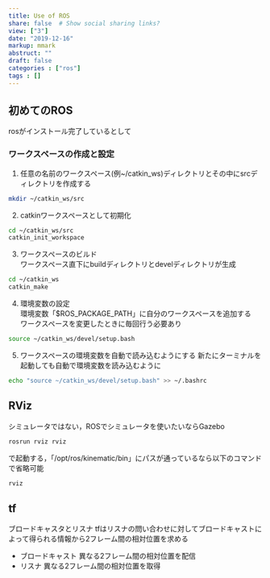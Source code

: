 ```yaml
---
title: Use of ROS
share: false  # Show social sharing links?
view: ["3"]
date: "2019-12-16"
markup: mmark
abstruct: ""
draft: false
categories : ["ros"]
tags : []
---
```

## 初めてのROS
rosがインストール完了しているとして

### ワークスペースの作成と設定
1. 任意の名前のワークスペース(例~/catkin_ws)ディレクトリとその中にsrcディレクトリを作成する
```sh
mkdir ~/catkin_ws/src
```

2. catkinワークスペースとして初期化
```sh
cd ~/catkin_ws/src
catkin_init_workspace
```

3. ワークスペースのビルド  
ワークスペース直下にbuildディレクトリとdevelディレクトリが生成
```sh
cd ~/catkin_ws
catkin_make
```

4. 環境変数の設定  
環境変数「$ROS_PACKAGE_PATH」に自分のワークスペースを追加する  
ワークスペースを変更したときに毎回行う必要あり
```sh
source ~/catkin_ws/devel/setup.bash
```
5. ワークスペースの環境変数を自動で読み込むようにする
新たにターミナルを起動しても自動で環境変数を読み込むように
```sh
echo "source ~/catkin_ws/devel/setup.bash" >> ~/.bashrc
```

## RViz

シミュレータではない，ROSでシミュレータを使いたいならGazebo
```sh
rosrun rviz rviz
```
で起動する，「/opt/ros/kinematic/bin」にパスが通っているなら以下のコマンドで省略可能
```sh
rviz
```

## tf

ブロードキャスタとリスナ
tfはリスナの問い合わせに対してブロードキャストによって得られる情報から2フレーム間の相対位置を求める
- ブロードキャスト
異なる2フレーム間の相対位置を配信
- リスナ
異なる2フレーム間の相対位置を取得
